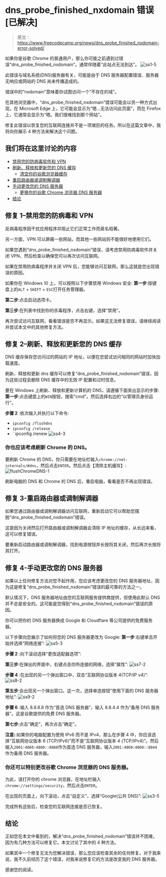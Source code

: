 # dns_probe_finished_nxdomain 错误[已解决]

> 原文：<https://www.freecodecamp.org/news/dns_probe_finished_nxdomain-error-solved/>

如果你是谷歌 Chrome 的普通用户，那么你可能之前遇到过错误“dns_probe_finished_nxdomain”。通常伴随着“此站点无法到达”。
![ss1-5](img/8ae48b8d3652f8d470b4b91276ebb179.png)

此错误与域名系统(DNS)服务器有关，可能是由于 DNS 服务器配置错误、服务器无响应或网站的 DNS 尚未传播造成的。

错误中的“nxdomain”意味着你试图访问一个“不存在的域”。

在其他浏览器中，“dns_probe_finished_nxdomain”错误可能会以另一种方式出现。在 Microsoft Edge 上，它可能会显示为“嗯…无法访问此页面”，而在 Firefox 上，它通常会显示为“嗯。我们很难找到那个网站”。

修复此错误以恢复您的互联网连接并不是一项艰巨的任务。所以在这篇文章中，我将向你展示 4 种方法来解决这个问题。

## 我们将在这里讨论的内容

*   [禁用您的防病毒软件和 VPN](#fix1disableyourantivirusandvpn)
*   [刷新、释放和更新您的 DNS 缓存](#fix2flushreleaseandrenewyourdnscache)
    *   [清空你的谷歌浏览器缓存](#youshouldalsoconsiderflushingchromesdns)
*   [重启路由器或调制解调器](#fix3restartyourrouterormodem)
*   [手动更改您的 DNS 服务器](#fix4manuallychangeyourdnsserver)
    *   [更换你的谷歌 Chrome 浏览器 DNS 服务器](#youcanalsochangethednsserverofthegooglechromebrowserinparticular)
*   [结论](#conclusion)

## 修复 1–禁用您的防病毒和 VPN

反病毒程序因干扰应用程序并阻止它们正常工作而臭名昭著。

另一方面，VPN 可以屏蔽一些网站，而其他一些网站则不能很好地使用它们。

如果您遇到“dns_probe_finished_nxdomain”错误，请考虑禁用防病毒软件并关闭 VPN，然后检查以确保您可以再次访问互联网。

如果在禁用防病毒程序并关闭 VPN 后，您能够访问互联网，那么这就是您出现错误的原因。

如果你在 Windows 10 上，可以按照以下步骤禁用 Windows 安全:
**第一步**:按键盘上的`ALT` + `SHIFT` + `ESC`打开任务管理器。

**第二步**:点击启动选项卡。

**第三步**:在列表中找到你的杀毒程序，点击右键，选择“禁用”。


再次尝试访问互联网，看看错误是否不再显示。如果这无法修复错误，请继续阅读并尝试本文中的其他修复方法。

## 修复 2–刷新、释放和更新您的 DNS 缓存

DNS 缓存保存您访问过的网站的 IP 地址，以便在您尝试访问相同的网站时加快加载速度。

刷新、释放和更新 dns 缓存可以修复“dns_probe_finished_nxdomain”错误，因为这些过程会删除 DNS 缓存中的无效 IP 配置和过时信息。

要在 Windows 上刷新、释放和更新计算机的 DNS，请遵循下面突出显示的步骤:
**第一步**:点击键盘上的`WIN`按钮，搜索“cmd”。然后选择右边的“以管理员身份运行”。

**步骤 2** :依次输入并执行以下命令:

*   `ipconfig /flushdns`
*   `ipconfig /release`
*   ` ipconfig /renew
    ![ss4-3](img/68ff274339037b0e63cf7e935d25e01c.png)

### 你也应该考虑刷新 Chrome 的 DNS。

要刷新 Chrome 的 DNS，你只需要在地址栏输入`chrome://net-internals/#dns`，然后点击`ENTER`。然后点击【清除主机缓存】:
![flushChromeDNS-1](img/7c7371f29b124d2c8abe01bff4f63930.png)

刷新电脑的 DNS 和 Chrome 的 DNS 后，重启电脑，看看是否不再出现错误。

## 修复 3-重启路由器或调制解调器

如果您通过路由器或调制解调器访问互联网，重新启动它可以帮助您摆脱“dns_probe_finished_nxdomain”错误。

这是因为关闭然后打开路由器或调制解调器会清除 IP 地址的缓存，从长远来看，这可以修复错误。

要重新启动路由器或调制解调器，找到电源按钮并长按将其关闭，然后再次长按将其打开。

## 修复 4-手动更改您的 DNS 服务器

如果以上任何修复方法对您不起作用，您应该考虑更改您的 DNS 服务器地址，因为这是修复“dns_probe_finished_nxdomain”错误的最可靠的方法之一。

默认情况下，DNS 服务器地址由您的互联网服务提供商提供，但使用此默认 DNS 并不总是安全的。这可能是您得到“dns_probe_finished_nxdomain”错误的原因。

你可以把你的 DNS 服务器换成 Google 和 Cloudflare 等公司提供的免费服务器。

以下步骤向您展示了如何将您的 DNS 服务器更改为 Google:
**第一步**:右键单击开始并选择“网络连接”:
![ss5-3](img/4fbef093a20f3fdac427f6745b381859.png)

**步骤 2** :向下滚动选择“更改适配器选项”:


**第三步**:在弹出的界面中，右键点击你所连接的网络，选择“属性”:
![ss7-2](img/3c2a7fe13368417171e69de7fc5994c6.png)

**步骤 4** :在出现的另一个弹出窗口中，双击“互联网协议版本 4(TCP/IP v4)”:
![ss8-2](img/fe9f7076d9b88beea7c096c9b55a221a.png)

**第五步**:会出现另一个弹出窗口。这一次，选择单选按钮“使用下面的 DNS 服务器地址”:
![ss9-2](img/2e7c37dc87a57bb183b00ca86561a9c6.png)

**步骤 6** :输入 8.8.8.8 作为“首选 DNS 服务器”，输入 8.8.4.4 作为“备用 DNS 服务器”。这是谷歌提供的免费 DNS 服务器。


**第七步**:点击“确定”，再次点击“确定”。

**注意:**:如果你的电脑配置为使用 IPv6 而不是 IPv4，那么在步骤 4 中，你应该选择“互联网协议版本 6 (TCP/IPv6)”而不是“互联网协议版本 4 (TCP/IPv4)”。然后输入`2001:4860:4860::8888`作为首选 DNS 服务器，输入`2001:4860:4860::8844`作为备用 DNS 服务器。

### 你还可以特别更改谷歌 Chrome 浏览器的 DNS 服务器。

为此，请打开你的 chrome 浏览器，在地址栏输入`chrome://settings/security`，然后点击`ENTER`。


在出现的页面上，向下滚动，点击“自定义”，选择“Google(公共 DNS)”:
![ss3-5](img/d54d500d4678c63c6694302e69dbe702.png)

完成所有这些后，检查您的互联网连接是否已恢复。

## 结论

正如您在本文中看到的，解决“dns_probe_finished_nxdomain”错误并不困难，因为有几种方法可以修复它。本文讨论了其中的 4 种方法。

如果其中一个修复无法为您解决错误，那么您应该检查其余的任何修复。对于我来说，我不久前经历了这个错误，对我来说修复它的方法是改变我的 DNS 服务器。

感谢您的阅读。